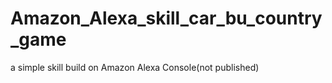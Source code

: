 # Amazon_Alexa_skill_car_bu_country_game
a simple skill build on Amazon Alexa Console(not published)

